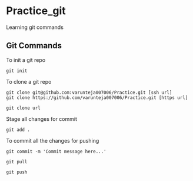 # Practice_git

Learning git commands

## Git Commands

To init a git repo

```
git init
```

To clone a git repo

    git clone git@github.com:varunteja007006/Practice.git [ssh url]
    git clone https://github.com/varunteja007006/Practice.git [https url]

```
git clone url
```

Stage all changes for commit

```
git add .
```

To commit all the changes for pushing

```
git commit -m 'Commit message here...'
```

```
git pull
```

```
git push
```
